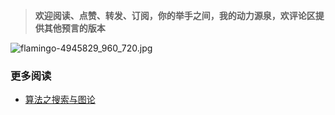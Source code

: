




> **欢迎阅读、点赞、转发、订阅，你的举手之间，我的动力源泉，欢评论区提供其他预言的版本**

![flamingo-4945829_960_720.jpg](https://pic.leetcode-cn.com/1615799010-XXykji-flamingo-4945829_960_720.jpg)





### 更多阅读


- [算法之搜索与图论](https://blog.csdn.net/wat1r/article/details/113528460)

